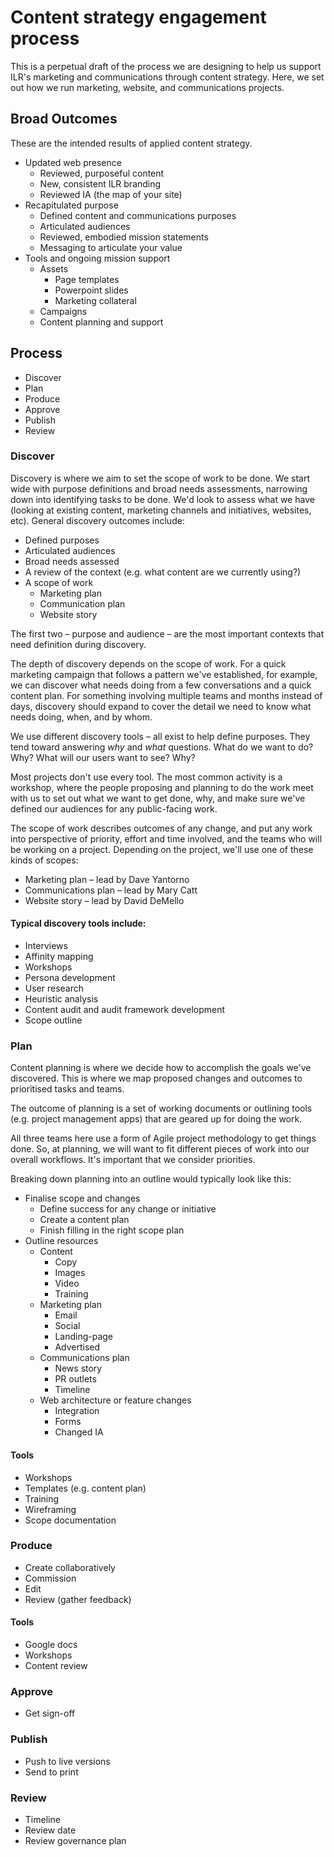 # Content strategy engagement process

This is a perpetual draft of the process we are designing to help us support ILR's marketing and communications through content strategy. Here, we set out how we run marketing, website, and communications projects.

## Broad Outcomes

These are the intended results of applied content strategy.

* Updated web presence
    - Reviewed, purposeful content
    - New, consistent ILR branding
    - Reviewed IA (the map of your site)
* Recapitulated purpose
    - Defined content and communications purposes
    - Articulated audiences
    - Reviewed, embodied mission statements
    - Messaging to articulate your value
* Tools and ongoing mission support
    - Assets
        + Page templates
        + Powerpoint slides
        + Marketing collateral
    - Campaigns
    - Content planning and support

## Process

* Discover
* Plan
* Produce
* Approve
* Publish
* Review

### Discover

Discovery is where we aim to set the scope of work to be done. We start wide with purpose definitions and broad needs assessments, narrowing down into identifying tasks to be done. We'd look to assess what we have (looking at existing content, marketing channels and initiatives, websites, etc). General discovery outcomes include:

* Defined purposes
* Articulated audiences
* Broad needs assessed
* A review of the context (e.g. what content are we currently using?)
* A scope of work
    - Marketing plan
    - Communication plan
    - Website story

The first two – purpose and audience – are the most important contexts that need definition during discovery.

The depth of discovery depends on the scope of work. For a quick marketing campaign that follows a pattern we've established, for example, we can discover what needs doing from a few conversations and a quick content plan. For something involving multiple teams and months instead of days, discovery should expand to cover the detail we need to know what needs doing, when, and by whom.

We use different discovery tools – all exist to help define purposes. They tend toward answering *why* and *what* questions. What do we want to do? Why? What will our users want to see? Why? 

Most projects don't use every tool. The most common activity is a workshop, where the people proposing and planning to do the work meet with us to set out what we want to get done, why, and make sure we've defined our audiences for any public-facing work.

The scope of work describes outcomes of any change, and put any work into perspective of priority, effort and time involved, and the teams who will be working on a project. Depending on the project, we'll use one of these kinds of scopes:

* Marketing plan – lead by Dave Yantorno
* Communications plan – lead by Mary Catt
* Website story – lead by David DeMello

#### Typical discovery tools include:

* Interviews
* Affinity mapping
* Workshops
* Persona development
* User research
* Heuristic analysis
* Content audit and audit framework development
* Scope outline

### Plan

Content planning is where we decide how to accomplish the goals we've discovered. This is where we map proposed changes and outcomes to prioritised tasks and teams. 

The outcome of planning is a set of working documents or outlining tools (e.g. project management apps) that are geared up for doing the work.

All three teams here use a form of Agile project methodology to get things done. So, at planning, we will want to fit different pieces of work into our overall workflows. It's important that we consider priorities. 

Breaking down planning into an outline would typically look like this:

* Finalise scope and changes
    - Define success for any change or initiative
    - Create a content plan
    - Finish filling in the right scope plan
* Outline resources
    - Content
        + Copy
        + Images
        + Video
        + Training
    - Marketing plan
        + Email
        + Social
        + Landing-page
        + Advertised
    - Communications plan
        + News story
        + PR outlets
        + Timeline
    - Web architecture or feature changes
        + Integration
        + Forms
        + Changed IA

#### Tools

* Workshops
* Templates (e.g. content plan)
* Training
* Wireframing
* Scope documentation


### Produce

* Create collaboratively
* Commission
* Edit
* Review (gather feedback)

#### Tools

* Google docs
* Workshops
* Content review

### Approve

* Get sign-off

### Publish

* Push to live versions
* Send to print

### Review

* Timeline
* Review date
* Review governance plan
